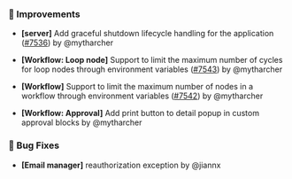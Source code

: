 ### 🚀 Improvements

- **[server]** Add graceful shutdown lifecycle handling for the application ([#7536](https://github.com/nocobase/nocobase/pull/7536)) by @mytharcher

- **[Workflow: Loop node]** Support to limit the maximum number of cycles for loop nodes through environment variables ([#7543](https://github.com/nocobase/nocobase/pull/7543)) by @mytharcher

- **[Workflow]** Support to limit the maximum number of nodes in a workflow through environment variables ([#7542](https://github.com/nocobase/nocobase/pull/7542)) by @mytharcher

- **[Workflow: Approval]** Add print button to detail popup in custom approval blocks by @mytharcher

### 🐛 Bug Fixes

- **[Email manager]** reauthorization exception by @jiannx

